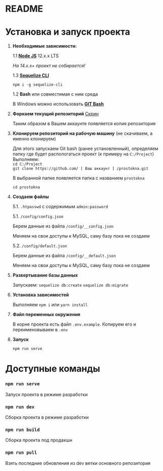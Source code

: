 # README

# Установка и запуск проекта

1. **Необходимые зависимости:**

   1.1 **[Node JS](https://nodejs.org/en/download/)** 12.x.x LTS

   _На 14.x.x+ проект не собирается!_

   1.3 [**Sequelize CLI**](https://github.com/sequelize/cli)

   `npm i -g sequelize-cli`

   1.2 **Bash** или совместимая с ним среда

   В Windows можно использовать **[GIT Bash](https://git-scm.com/downloads)**

2. **Форкаем текущий репозиторий** [Скрин](http://joxi.ru/l2ZKkoltwQNK4A)

   Таким образом в Вашем аккаунте появляется копия репозитория

3. **Клонируем репозиторий на рабочую машину** (не скачиваем, а именно клонируем)

   Для этого запускаем Git bash (ранее установленный), определяем папку где будет распологаться проект (к примеру на `C:/Project`)  
   Выполняем:  
   `cd C:/Project`  
   `git clone https://github.com/ [ Ваш аккаунт ] /prostokna.git`

   В выбранной папке появляется папка с названием `prostokna`

   `cd prostokna`

4. **Создаем файлы**

   5.1. `.htpasswd` с содержимым `admin:password`

   5.1. `/config/config.json`

   Берем данные из файла `/config/__config.json`

   Меняем на свои доступы к MySQL, саму базу пока не создаем

   5.2. `/config/default.json`

   Берем данные из файла `/config/__default.json`

   Меняем на свои доступы к MySQL, саму базу пока не создаем

5. **Развертывание базы данных**

   Запускаем: `sequelize db:create` `sequelize db:migrate`

6. **Установка зависимостей**

   Выполняем `npm i` или `yarn install`

7. **Файл переменных окружения**

   В корне проекта есть файл `.env.example`. Копируем его и переименовываем в `.env`

8. **Запуск**

   `npm run serve`

# Доступные команды

### **`npm run serve`**

Запуск проекта в режиме разработки

### **`npm run dev`**

Сборка проекта в режиме разработки

### **`npm run build`**

Сборка проекта под продакшн

### **`npm run pull`**

Взять последние обновления из dev ветки основного репозитория
